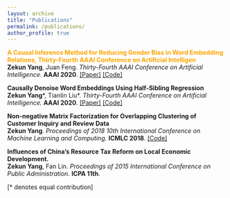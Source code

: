 ```yaml
---
layout: archive
title: "Publications"
permalink: /publications/
author_profile: true
---
```


<b><span style="color:orange;">A Causal Inference Method for Reducing Gender Bias in Word Embedding Relations, Thirty-Fourth AAAI Conference on Artificial Intelligen</span></b><br>
<b>Zekun Yang</b>, Juan Feng.
<i>Thirty-Fourth AAAI Conference on Artificial Intelligence.</i> <b>AAAI 2020</b>.
[[Paper]](https://arxiv.org/abs/1911.10787) [[Code]](https://github.com/KunkunYang/GenderBiasHSR)

<b>Causally Denoise Word Embeddings Using Half-Sibling Regression</b><br>
<b>Zekun Yang</b>\*, Tianlin Liu\*.
<i>Thirty-Fourth AAAI Conference on Artificial Intelligence.</i> <b>AAAI 2020</b>.
[[Paper]](https://arxiv.org/abs/1911.10524) [[Code]](https://github.com/KunkunYang/denoiseHSR-AAAI)

<b>Non-negative Matrix Factorization for Overlapping Clustering of Customer Inquiry and Review Data</b><br>
<b>Zekun Yang</b>.
<i>Proceedings of 2018 10th International Conference on Machine Learning and Computing.</i> <b>ICMLC 2018</b>.
[[Code]](https://github.com/KunkunYang/master_project_code)

<b>Influences of China’s Resource Tax Reform on Local Economic Development.</b><br>
<b>Zekun Yang</b>, Fan Lin.
<i>Proceedings of 2015 International Conference on Public Administration.</i> <b>ICPA 11th</b>.

[\* denotes equal contribution]

